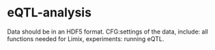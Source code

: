 # eQTL-analysis
Data should be in an HDF5 format. 
CFG:settings of the data,
include: all functions needed for Limix,
experiments: running eQTL. 
